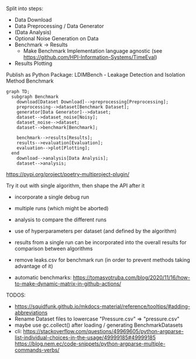Split into steps:

- Data Download
- Data Preprocessing / Data Generator
- (Data Analysis)
- Optional Noise Generation on Data
- Benchmark -> Results
  - Make Benchmark Implementation language agnostic (see https://github.com/HPI-Information-Systems/TimeEval)
- Results Plotting

Publish as Python Package: LDIMBench - Leakage Detection and Isolation Method Benchmark

```mermaid
graph TD;
  subgraph Benchmark
    download[Dataset Download]-->preprocessing[Preprocessing];
    preprocessing-->dataset[Benchmark Dataset];
    generator[Data Generator]-->dataset;
    dataset-->dataset_noise[Noisy];
    dataset_noise-->dataset;
    dataset-->benchmark[Benchmark];

    benchmark-->results[Results];
    results-->evaluation[Evaluation];
    evaluation-->plot[Plotting];
  end
    download-->analysis[Data Analysis];
    dataset-->analysis;
```

https://pypi.org/project/poetry-multiproject-plugin/

Try it out with single algorithm, then shape the API after it

- incorporate a single debug run
- multiple runs (which might be aborted)
- analysis to compare the different runs
- use of hyperparameters per dataset (and defined by the algorithm)
- results from a single run can be incorporated into the overall results for comparison between algorithms

- remove leaks.csv for benchmark run (in order to prevent methods taking advantage of it)

- automatic benchmarks: https://tomasvotruba.com/blog/2020/11/16/how-to-make-dynamic-matrix-in-github-actions/

TODOS:

- https://squidfunk.github.io/mkdocs-material/reference/tooltips/#adding-abbreviations
- Rename Dataset files to lowercase "Pressure.csv" => "pressure.csv"
- maybe use gc.collect() after loading / generating BenchmarkDatasets
- cli: https://stackoverflow.com/questions/49969605/python-argparse-list-individual-choices-in-the-usage/49999185#49999185
  https://blog.nem.ec/code-snippets/python-argparse-multiple-commands-verbs/
